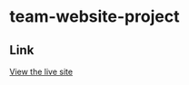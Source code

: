 # team-website-project
## Link
[View the live site](https://iitroublesii.github.io/team-website-project/)
